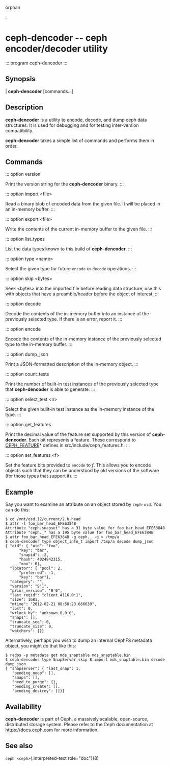 orphan

:   

# ceph-dencoder \-- ceph encoder/decoder utility

::: program
ceph-dencoder
:::

## Synopsis

| **ceph-dencoder** \[commands\...\]

## Description

**ceph-dencoder** is a utility to encode, decode, and dump ceph data
structures. It is used for debugging and for testing inter-version
compatibility.

**ceph-dencoder** takes a simple list of commands and performs them in
order.

## Commands

::: option
version

Print the version string for the **ceph-dencoder** binary.
:::

::: option
import \<file\>

Read a binary blob of encoded data from the given file. It will be
placed in an in-memory buffer.
:::

::: option
export \<file\>

Write the contents of the current in-memory buffer to the given file.
:::

::: option
list_types

List the data types known to this build of **ceph-dencoder**.
:::

::: option
type \<name\>

Select the given type for future `encode` or `decode` operations.
:::

::: option
skip \<bytes\>

Seek \<bytes\> into the imported file before reading data structure, use
this with objects that have a preamble/header before the object of
interest.
:::

::: option
decode

Decode the contents of the in-memory buffer into an instance of the
previously selected type. If there is an error, report it.
:::

::: option
encode

Encode the contents of the in-memory instance of the previously selected
type to the in-memory buffer.
:::

::: option
dump_json

Print a JSON-formatted description of the in-memory object.
:::

::: option
count_tests

Print the number of built-in test instances of the previously selected
type that **ceph-dencoder** is able to generate.
:::

::: option
select_test \<n\>

Select the given built-in test instance as the in-memory instance of the
type.
:::

::: option
get_features

Print the decimal value of the feature set supported by this version of
**ceph-dencoder**. Each bit represents a feature. These correspond to
[CEPH_FEATURE]()\* defines in src/include/ceph_features.h.
:::

::: option
set_features \<f\>

Set the feature bits provided to `encode` to *f*. This allows you to
encode objects such that they can be understood by old versions of the
software (for those types that support it).
:::

## Example

Say you want to examine an attribute on an object stored by `ceph-osd`.
You can do this:

    $ cd /mnt/osd.12/current/2.b_head
    $ attr -l foo_bar_head_EFE6384B
    Attribute "ceph.snapset" has a 31 byte value for foo_bar_head_EFE6384B
    Attribute "ceph._" has a 195 byte value for foo_bar_head_EFE6384B
    $ attr foo_bar_head_EFE6384B -g ceph._ -q > /tmp/a
    $ ceph-dencoder type object_info_t import /tmp/a decode dump_json
    { "oid": { "oid": "foo",
          "key": "bar",
          "snapid": -2,
          "hash": 4024842315,
          "max": 0},
      "locator": { "pool": 2,
          "preferred": -1,
          "key": "bar"},
      "category": "",
      "version": "9'1",
      "prior_version": "0'0",
      "last_reqid": "client.4116.0:1",
      "size": 1681,
      "mtime": "2012-02-21 08:58:23.666639",
      "lost": 0,
      "wrlock_by": "unknown.0.0:0",
      "snaps": [],
      "truncate_seq": 0,
      "truncate_size": 0,
      "watchers": {}}

Alternatively, perhaps you wish to dump an internal CephFS metadata
object, you might do that like this:

    $ rados -p metadata get mds_snaptable mds_snaptable.bin
    $ ceph-dencoder type SnapServer skip 8 import mds_snaptable.bin decode dump_json
    { "snapserver": { "last_snap": 1,
       "pending_noop": [],
       "snaps": [],
       "need_to_purge": {},
       "pending_create": [],
       "pending_destroy": []}} 

## Availability

**ceph-dencoder** is part of Ceph, a massively scalable, open-source,
distributed storage system. Please refer to the Ceph documentation at
<https://docs.ceph.com> for more information.

## See also

`ceph <ceph>`{.interpreted-text role="doc"}(8)
